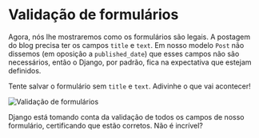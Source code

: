 # Validação de formulários

Agora, nós lhe mostraremos como os formulários são legais. A postagem do blog precisa ter os campos `title` e `text`. Em nosso modelo `Post` não dissemos \(em oposição a `published_date`\) que esses campos não são necessários, então o Django, por padrão, fica na expectativa que estejam definidos.

Tente salvar o formulário sem `title` e `text`. Adivinhe o que vai acontecer!

![Valida&#xE7;&#xE3;o de formul&#xE1;rios](https://tutorial.djangogirls.org/pt/django_forms/images/form_validation2.png)

Django está tomando conta da validação de todos os campos de nosso formulário, certificando que estão corretos. Não é incrível?

